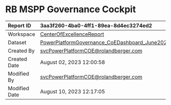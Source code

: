 



# RB MSPP Governance Cockpit

|Report ID|3aa3f260-4ba0-4ff1-89ea-8d4ec3274ed2|
| :--- | :--- |
|Workspace|[CenterOfExcellenceReport](../Workspaces/CenterOfExcellenceReport.md)|
|Dataset|[PowerPlatformGovernance_CoEDashboard_June2023](../Datasets/PowerPlatformGovernance_CoEDashboard_June2023.md)|
|Created By|svcPowerPlatformCOE@rolandberger.com|
|Created Date|August 02, 2023 12:00:58|
|Modified By|svcPowerPlatformCOE@rolandberger.com|
|Modified Date|August 10, 2023 12:17:05|
